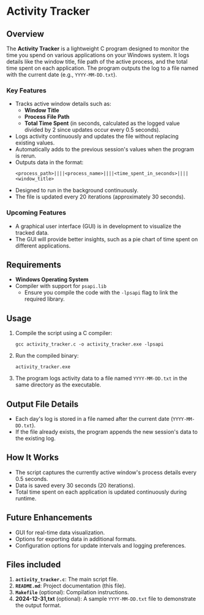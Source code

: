 


# Activity Tracker

## Overview
The **Activity Tracker** is a lightweight C program designed to monitor the time you spend on various applications on your Windows system. It logs details like the window title, file path of the active process, and the total time spent on each application. The program outputs the log to a file named with the current date (e.g., `YYYY-MM-DD.txt`).

### Key Features
- Tracks active window details such as:
  - **Window Title**
  - **Process File Path**
  - **Total Time Spent** (in seconds, calculated as the logged value divided by 2 since updates occur every 0.5 seconds).
- Logs activity continuously and updates the file without replacing existing values.
- Automatically adds to the previous session's values when the program is rerun.
- Outputs data in the format:
  ```
  <process_path>||||<process_name>||||<time_spent_in_seconds>||||<window_title>
  ```
- Designed to run in the background continuously.
- The file is updated every 20 iterations (approximately 30 seconds).

### Upcoming Features
- A graphical user interface (GUI) is in development to visualize the tracked data.
- The GUI will provide better insights, such as a pie chart of time spent on different applications.

## Requirements
- **Windows Operating System**
- Compiler with support for `psapi.lib`
  - Ensure you compile the code with the `-lpsapi` flag to link the required library.

## Usage
1. Compile the script using a C compiler:
   ```
   gcc activity_tracker.c -o activity_tracker.exe -lpsapi
   ```
2. Run the compiled binary:
   ```
   activity_tracker.exe
   ```
3. The program logs activity data to a file named `YYYY-MM-DD.txt` in the same directory as the executable.

## Output File Details
- Each day's log is stored in a file named after the current date (`YYYY-MM-DD.txt`).
- If the file already exists, the program appends the new session's data to the existing log.

## How It Works
- The script captures the currently active window's process details every 0.5 seconds.
- Data is saved every 30 seconds (20 iterations).
- Total time spent on each application is updated continuously during runtime.

## Future Enhancements
- GUI for real-time data visualization.
- Options for exporting data in additional formats.
- Configuration options for update intervals and logging preferences.

## Files included
1. **`activity_tracker.c`**: The main script file.
2. **`README.md`**: Project documentation (this file).
3. **`Makefile`** (optional): Compilation instructions.
4. **2024-12-31,txt** (optional): A sample `YYYY-MM-DD.txt` file to demonstrate the output format.



